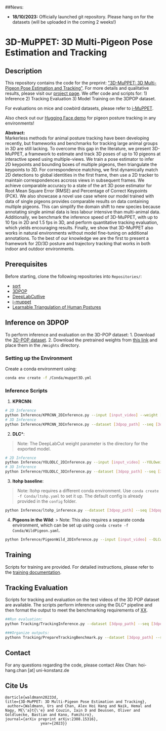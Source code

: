 
<!-- TODO: - Upload N6000 and wild muppet - Upload Weights -->
##News:
- **18/10/2023:** Officially launched git repository. Please hang on for the datasets (will be uploaded in the coming 2 weeks!)

# 3D-MuPPET: 3D Multi-Pigeon Pose Estimation and Tracking
## Description

This repository contains the code for the preprint: ["3D-MuPPET: 3D Multi-Pigeon Pose
Estimation and Tracking"](https://arxiv.org/abs/2308.15316). For more details and qualitative results,
please visit our [project page](https://alexhang212.github.io/3D-MuPPET/). We offer code and scripts for: 1)
Inference 2) Tracking Evaluation 3) Model Training on the 3DPOP dataset.

For evaluations on mice and cowbird datasets, please refer to
[i-MuPPET](https://github.com/urs-waldmann/i-muppet/#i-muppet-interactive-multi-pigeon-pose-estimation-and-tracking).

Also check out our [Hugging Face demo](https://huggingface.co/spaces/alexhang/PigeonEverywhere) for pigeon posture tracking in any environments!

**Abstract:**\
Markerless methods for animal posture tracking have been developing recently, but frameworks and benchmarks for tracking large animal groups in 3D are still lacking. To overcome this gap in the literature, we present 3D-MuPPET, a framework to estimate and track 3D poses of up to 10 pigeons at interactive speed using multiple-views. We train a pose estimator to infer 2D keypoints and bounding boxes of multiple pigeons, then triangulate the keypoints to 3D. For correspondence matching, we first dynamically match 2D detections to global identities in the first frame, then use a 2D tracker to maintain correspondences accross views in subsequent frames. We achieve comparable accuracy to a state of the art 3D pose estimator for Root Mean Square Error (RMSE) and Percentage of Correct Keypoints (PCK). We also showcase a novel use case where our model trained with data of single pigeons provides comparable results on data containing multiple pigeons. This can simplify the domain shift to new species because annotating single animal data is less labour intensive than multi-animal data. Additionally, we benchmark the inference speed of 3D-MuPPET, with up to 10 fps in 2D and 1.5 fps in 3D, and perform quantitative tracking evaluation, which yields encouraging results. Finally, we show that 3D-MuPPET also works in natural environments without model fine-tuning on additional annotations. To the best of our knowledge we are the first to present a framework for 2D/3D posture and trajectory tracking that works in both indoor and outdoor environments.

## Prerequisites

Before starting, clone the following repositories into `Repositories/`: 
- [sort](https://github.com/abewley/sort) 
- [3DPOP](https://github.com/alexhang212/Dataset-3DPOP)
- [DeepLabCutlive](https://github.com/DeepLabCut/DeepLabCut-live) 
- [i-muppet](https://github.com/urs-waldmann/i-muppet/#i-muppet-interactive-multi-pigeon-pose-estimation-and-tracking) 
- [Learnable Triangulation of Human Postures](https://github.com/karfly/learnable-triangulation-pytorch)

## Inference on 3DPOP

To perform inference and evaluation on the 3D-POP dataset: 1. Download
the [3D-POP dataset](https://github.com/alexhang212/Dataset-3DPOP). 2.
Download the pretrained weights from [this link](placeholder%20link) and
place them in the `/Weights` directory.

### Setting up the Environment

Create a conda environment using:

``` bash
conda env create -f /Conda/muppet3D.yml
```

### Inference Scripts

1.  **KPRCNN**:

``` bash
# 2D Inference
python Inference/KPRCNN_2DInference.py --input [input_video] --weight [path_to_weight]
# 3D Inference
python Inference/KPRCNN_3DInference.py --dataset [3dpop_path] --seq [3dpop_sequence] --weight [path_to_weight]
```

2. **DLC***:
> Note: The DeepLabCut weight parameter is the directory for the exported model.
```bash
# 2D Inference
python Inference/YOLODLC_2DInference.py --input [input_video] --YOLOweight [path_to_YOLOweight] --DLCweight [path_to_DLCweight]
# 3D Inference
python Inference/YOLODLC_3DInference.py --dataset [3dpop_path] --seq [3dpop_sequence] --YOLOweight [path_to_YOLOweight] --DLCweight [path_to_DLCweight]
```

3.  **ltohp baseline**: 
> Note: ltohp requires a different conda
    environment. Use `conda create -f Conda/ltohp.yaml` to set it up. The default config
    is already provided in the `config` folder.

``` bash
python Inference/ltohp_inference.py --dataset [3dpop_path] --seq [3dpop_sequence] --config [ltohp_config]
```

4.  **Pigeons in the Wild**: \> Note: This also requires a separate
    conda environment, which can be set up using
    `conda create -f Conda/WildPigeon.yaml`.

``` bash
python Inference/PigeonWild_2DInference.py --input [input_video] --DLCweight [path_to_DLCweight]
```

## Training

Scripts for training are provided. For detailed instructions, please
refer to the [training documentation](./Training/Training.md).

## Tracking Evaluation

Scripts for tracking and evaluation on the test videos of the 3D POP
dataset are available. The scripts perform inference using the DLC\*
pipeline and then format the output to meet the benchmarking requirements of
[XX](link).

```bash
##Run evaluation:
python Tracking/TrackingInference.py --dataset [3dpop_path] --seq [3dpop_sequence] --YOLOweight [path_to_YOLOweight] --DLCweight [path_to_DLCweight] --OutDir [path_to_save_datafiles]

###Organize outputs:
pythonn Tracking/PrepareTrackingBenchmark.py --dataset [3dpop_path] --seq [3dpop_sequence] --input [directory_of_tracking_output] --output [directory_for_benchmark_files]

```

## Contact
For any questions regarding the code, please contact Alex Chan: hoi-hang.chan [at] uni-konstanz.de

## Cite Us
```
@article{waldmann20233d,
title={3D-MuPPET: 3D Multi-Pigeon Pose Estimation and Tracking},
 author={Waldmann, Urs and Chan, Alex Hoi Hang and Naik, Hemal and Nagy, M{\'a}t{\'e} and Couzin, Iain D and Deussen, Oliver and Goldluecke, Bastian and Kano, Fumihiro},
journal={arXiv preprint arXiv:2308.15316},
                year={2023}}                           
```
